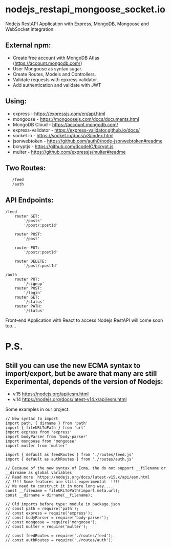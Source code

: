 # nodejs_restapi_mongoose_socket.io
Nodejs RestAPI Application with Express, MongoDB, Mongoose and WebSocket integration.

## External npm:

 - Crеate free account with MongoDB Atlas (https://account.mongodb.com/)
 - User Mongoose as syntax sugar.
 - Create Routes, Models and Controllers.
 - Validate requests with epxress validator.
 - Add authentication and validate with JWT

## Using: 

 -  express           - https://expressjs.com/en/api.html
 -  mongoose          - https://mongoosejs.com/docs/documents.html
 -  MongoDB Cloud     - https://account.mongodb.com/
 -  express-validator - https://express-validator.github.io/docs/   
 -  socket.io         - https://socket.io/docs/v3/index.html
 -  jsonwebtoken      - https://github.com/auth0/node-jsonwebtoken#readme
 -  bcryptjs	      - https://github.com/dcodeIO/bcrypt.js	
 -  multer            - https://github.com/expressjs/multer#readme

## Two Routes: 
``` 
   /feed
   /auth 
```

## API Endpoints:
```
/feed
	router GET: 
		'/posts'
		'/post/:postId'
		
	router POST: 
		'/post'
		
	router PUT:
		'/post/:postId'

	router DELETE:
		'/post/:postId'

/auth
	router PUT:
		'/signup'
	router POST:
		'/login'
	router GET:
		'/status'
	router PATH:
		'/status'
```


Front-end Application with React to access Nodejs RestAPI will come soon too...


# P.S.
## Still you can use the new ECMA syntax to import/export, but be aware that many are still Experimental, depends of the version of Nodejs:
 - v.15 https://nodejs.org/api/esm.html
 - v.14 https://nodejs.org/docs/latest-v14.x/api/esm.html

Some examples in our project:
```
// New syntac to import
import path, { dirname } from 'path'
import { fileURLToPath } from 'url'
import express from 'express'
import bodyParser from 'body-parser'
import mongoose from 'mongoose'
import multer from 'multer'

import { default as feedRoutes } from './routes/feed.js'
import { default as authRoutes } from './routes/auth.js'

// Because of the new syntax of Ecma, the do not support __filename or __dirname as global variables
// Read more: https://nodejs.org/docs/latest-v15.x/api/esm.html
// !!!! Some features are still experimental  !!!!
// We need to construct it in more long way....
const __filename = fileURLToPath(import.meta.url);
const __dirname = dirname(__filename);

// Old imports before type: module in package.json
// const path = require('path');
// const express = require('express');
// const bodyParser = require('body-parser');
// const mongoose = require('mongoose');
// const multer = require('multer');

// const feedRoutes = require('./routes/feed');
// const authRoutes = require('./routes/auth');
```

